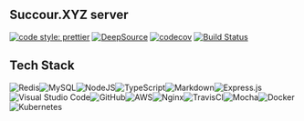 ## Succour.XYZ server

[![code style: prettier](https://img.shields.io/badge/code_style-prettier-ff69b4.svg?style=flat-square)](https://github.com/prettier/prettier)
[![DeepSource](https://deepsource.io/gh/succour-xyz/succour.xyz-server.svg/?label=active+issues&show_trend=true)](https://deepsource.io/gh/succour-xyz/succour.xyz-server/?ref=repository-badge)
[![codecov](https://codecov.io/gh/succour-xyz/succour.xyz-server/branch/main/graph/badge.svg?token=RFp5YDqLkh)](https://codecov.io/gh/succour-xyz/succour.xyz-server)
[![Build Status](https://travis-ci.com/succour-xyz/succour.xyz-server.svg?branch=main)](https://travis-ci.com/succour-xyz/succour.xyz-server)

## Tech Stack
<img alt="Redis" src="https://img.shields.io/badge/redis-%23DD0031.svg?style=for-the-badge&logo=redis&logoColor=white"/><img alt="MySQL" src="https://img.shields.io/badge/mysql-%2300f.svg?style=for-the-badge&logo=mysql&logoColor=white"/><img alt="NodeJS" src="https://img.shields.io/badge/node.js-%2343853D.svg?style=for-the-badge&logo=node-dot-js&logoColor=white"/><img alt="TypeScript" src="https://img.shields.io/badge/typescript-%23007ACC.svg?style=for-the-badge&logo=typescript&logoColor=white"/><img alt="Markdown" src="https://img.shields.io/badge/markdown-%23000000.svg?style=for-the-badge&logo=markdown&logoColor=white"/><img alt="Express.js" src="https://img.shields.io/badge/express.js-%23404d59.svg?style=for-the-badge&logo=express&logoColor=%2361DAFB"/><img alt="Visual Studio Code" src="https://img.shields.io/badge/VisualStudioCode-0078d7.svg?style=for-the-badge&logo=visual-studio-code&logoColor=white"/><img alt="GitHub" src="https://img.shields.io/badge/github-%23121011.svg?style=for-the-badge&logo=github&logoColor=white"/><img alt="AWS" src="https://img.shields.io/badge/AWS-%23FF9900.svg?style=for-the-badge&logo=amazon-aws&logoColor=white"/><img alt="Nginx" src="https://img.shields.io/badge/nginx-%23009639.svg?style=for-the-badge&logo=nginx&logoColor=white"/><img alt="TravisCI" src="https://img.shields.io/badge/travisci-%232B2F33.svg?style=for-the-badge&logo=travis&logoColor=white"/><img alt="Mocha" src="https://img.shields.io/badge/-mocha-%238D6748?style=for-the-badge&logo=mocha&logoColor=white"/><img alt="Docker" src="https://img.shields.io/badge/docker-%230db7ed.svg?style=for-the-badge&logo=docker&logoColor=white"/><img alt="Kubernetes" src="https://img.shields.io/badge/kubernetes-%23326ce5.svg?style=for-the-badge&logo=kubernetes&logoColor=white"/>
